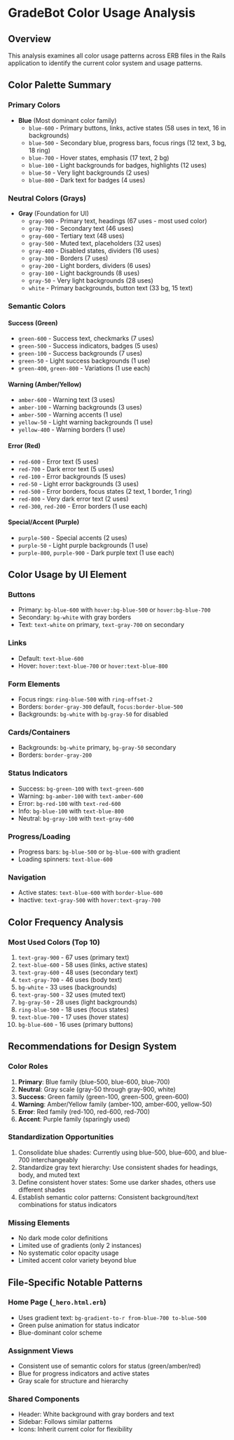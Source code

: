 # GradeBot Color Usage Analysis

## Overview
This analysis examines all color usage patterns across ERB files in the Rails application to identify the current color system and usage patterns.

## Color Palette Summary

### Primary Colors
- **Blue** (Most dominant color family)
  - `blue-600` - Primary buttons, links, active states (58 uses in text, 16 in backgrounds)
  - `blue-500` - Secondary blue, progress bars, focus rings (12 text, 3 bg, 18 ring)
  - `blue-700` - Hover states, emphasis (17 text, 2 bg)
  - `blue-100` - Light backgrounds for badges, highlights (12 uses)
  - `blue-50` - Very light backgrounds (2 uses)
  - `blue-800` - Dark text for badges (4 uses)

### Neutral Colors (Grays)
- **Gray** (Foundation for UI)
  - `gray-900` - Primary text, headings (67 uses - most used color)
  - `gray-700` - Secondary text (46 uses)
  - `gray-600` - Tertiary text (48 uses)
  - `gray-500` - Muted text, placeholders (32 uses)
  - `gray-400` - Disabled states, dividers (16 uses)
  - `gray-300` - Borders (7 uses)
  - `gray-200` - Light borders, dividers (6 uses)
  - `gray-100` - Light backgrounds (8 uses)
  - `gray-50` - Very light backgrounds (28 uses)
  - `white` - Primary backgrounds, button text (33 bg, 15 text)

### Semantic Colors

#### Success (Green)
- `green-600` - Success text, checkmarks (7 uses)
- `green-500` - Success indicators, badges (5 uses)
- `green-100` - Success backgrounds (7 uses)
- `green-50` - Light success backgrounds (1 use)
- `green-400`, `green-800` - Variations (1 use each)

#### Warning (Amber/Yellow)
- `amber-600` - Warning text (3 uses)
- `amber-100` - Warning backgrounds (3 uses)
- `amber-500` - Warning accents (1 use)
- `yellow-50` - Light warning backgrounds (1 use)
- `yellow-400` - Warning borders (1 use)

#### Error (Red)
- `red-600` - Error text (5 uses)
- `red-700` - Dark error text (5 uses)
- `red-100` - Error backgrounds (5 uses)
- `red-50` - Light error backgrounds (3 uses)
- `red-500` - Error borders, focus states (2 text, 1 border, 1 ring)
- `red-800` - Very dark error text (2 uses)
- `red-300`, `red-200` - Error borders (1 use each)

#### Special/Accent (Purple)
- `purple-500` - Special accents (2 uses)
- `purple-50` - Light purple backgrounds (1 use)
- `purple-800`, `purple-900` - Dark purple text (1 use each)

## Color Usage by UI Element

### Buttons
- Primary: `bg-blue-600` with `hover:bg-blue-500` or `hover:bg-blue-700`
- Secondary: `bg-white` with gray borders
- Text: `text-white` on primary, `text-gray-700` on secondary

### Links
- Default: `text-blue-600`
- Hover: `hover:text-blue-700` or `hover:text-blue-800`

### Form Elements
- Focus rings: `ring-blue-500` with `ring-offset-2`
- Borders: `border-gray-300` default, `focus:border-blue-500`
- Backgrounds: `bg-white` with `bg-gray-50` for disabled

### Cards/Containers
- Backgrounds: `bg-white` primary, `bg-gray-50` secondary
- Borders: `border-gray-200`

### Status Indicators
- Success: `bg-green-100` with `text-green-600`
- Warning: `bg-amber-100` with `text-amber-600`
- Error: `bg-red-100` with `text-red-600`
- Info: `bg-blue-100` with `text-blue-800`
- Neutral: `bg-gray-100` with `text-gray-600`

### Progress/Loading
- Progress bars: `bg-blue-500` or `bg-blue-600` with gradient
- Loading spinners: `text-blue-600`

### Navigation
- Active states: `text-blue-600` with `border-blue-600`
- Inactive: `text-gray-500` with `hover:text-gray-700`

## Color Frequency Analysis

### Most Used Colors (Top 10)
1. `text-gray-900` - 67 uses (primary text)
2. `text-blue-600` - 58 uses (links, active states)
3. `text-gray-600` - 48 uses (secondary text)
4. `text-gray-700` - 46 uses (body text)
5. `bg-white` - 33 uses (backgrounds)
6. `text-gray-500` - 32 uses (muted text)
7. `bg-gray-50` - 28 uses (light backgrounds)
8. `ring-blue-500` - 18 uses (focus states)
9. `text-blue-700` - 17 uses (hover states)
10. `bg-blue-600` - 16 uses (primary buttons)

## Recommendations for Design System

### Color Roles
1. **Primary**: Blue family (blue-500, blue-600, blue-700)
2. **Neutral**: Gray scale (gray-50 through gray-900, white)
3. **Success**: Green family (green-100, green-500, green-600)
4. **Warning**: Amber/Yellow family (amber-100, amber-600, yellow-50)
5. **Error**: Red family (red-100, red-600, red-700)
6. **Accent**: Purple family (sparingly used)

### Standardization Opportunities
1. Consolidate blue shades: Currently using blue-500, blue-600, and blue-700 interchangeably
2. Standardize gray text hierarchy: Use consistent shades for headings, body, and muted text
3. Define consistent hover states: Some use darker shades, others use different shades
4. Establish semantic color patterns: Consistent background/text combinations for status indicators

### Missing Elements
- No dark mode color definitions
- Limited use of gradients (only 2 instances)
- No systematic color opacity usage
- Limited accent color variety beyond blue

## File-Specific Notable Patterns

### Home Page (`_hero.html.erb`)
- Uses gradient text: `bg-gradient-to-r from-blue-700 to-blue-500`
- Green pulse animation for status indicator
- Blue-dominant color scheme

### Assignment Views
- Consistent use of semantic colors for status (green/amber/red)
- Blue for progress indicators and active states
- Gray scale for structure and hierarchy

### Shared Components
- Header: White background with gray borders and text
- Sidebar: Follows similar patterns
- Icons: Inherit current color for flexibility